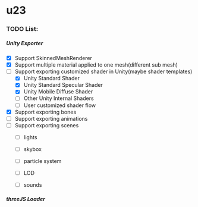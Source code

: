 # u23

### TODO List:

##### Unity Exporter

- [x] Support SkinnedMeshRenderer
- [x] Support multiple material applied to one mesh(different sub mesh)
- [ ] Support exporting customized shader in Unity(maybe shader templates)
    - [x] Unity Standard Shader
    - [x] Unity Standard Specular Shader
    - [x] Unity Mobile Diffuse Shader
    - [ ] Other Unity Internal Shaders
    - [ ] User customized shader flow
- [x] Support exporting bones
- [ ] Support exporting animations
- [ ] Support exporting scenes
    - [ ] lights
    - [ ] skybox
    - [ ] particle system
    - [ ] LOD
    - [ ] sounds
    
    
##### threeJS Loader
